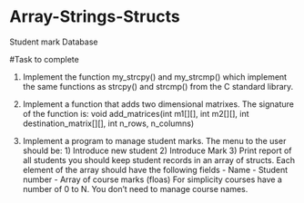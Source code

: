 # Array-Strings-Structs

Student mark Database 

#Task to complete 

1) Implement the function my_strcpy() and my_strcmp() which implement the same functions as strcpy() and strcmp() from the C standard library. 


2) Implement a function that adds two dimensional matrixes. The signature of the function is:
   void add_matrices(int m1[][], int m2[][], int destination_matrix[][], int n_rows, n_columns)


3) Implement a program to manage student marks. The menu to the user should be:
         1) Introduce new student
         2) Introduce Mark
         3) Print report of all students
     you should keep student records in an array of structs. Each element of the array should have the following fields
         - Name
         - Student number
         - Array of course marks (floas)
    For simplicity courses have a number of 0 to N. You don’t need to manage course names.